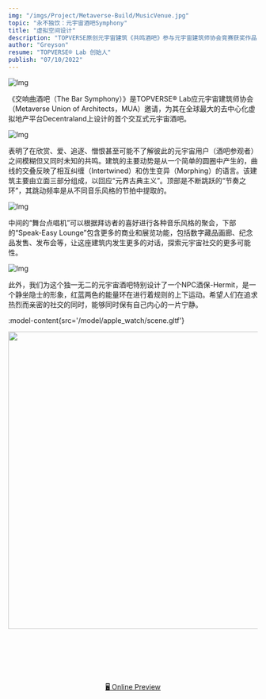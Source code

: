 ```yaml
---
img: "/imgs/Project/Metaverse-Build/MusicVenue.jpg"
topic: "永不独饮：元宇宙酒吧Symphony"
title: "虚拟空间设计"
description: "TOPVERSE原创元宇宙建筑《共鸣酒吧》参与元宇宙建筑师协会竞赛获奖作品"
author: "Greyson"
resume: "TOPVERSE® Lab 创始人"
publish: "07/10/2022"
---
```


  ![Img](/imgs/News/BarSymphony/20230524175132.jpg)


《交响曲酒吧（The Bar Symphony）》是TOPVERSE® Lab应元宇宙建筑师协会（Metaverse Union of Architects，MUA）邀请，为其在全球最大的去中心化虚拟地产平台Decentraland上设计的首个交互式元宇宙酒吧。
<p align="center">

![Img](/imgs/News/BarSymphony/Elevation.jpg)

</p>

表明了在欣赏、爱、追逐、憎恨甚至可能不了解彼此的元宇宙用户（酒吧参观者）之间模糊但又同时未知的共鸣。建筑的主要动势是从一个简单的圆圈中产生的，曲线的交叠反映了相互纠缠（Intertwined）和仿生变异（Morphing）的语言。该建筑主要由立面三部分组成，以回应“元界古典主义”。顶部是不断跳跃的“节奏之环”，其跳动频率是从不同音乐风格的节拍中提取的。

![Img](/imgs/News/BarSymphony/Diagrams.gif)
  
中间的“舞台点唱机”可以根据拜访者的喜好进行各种音乐风格的聚会，下部的“Speak-Easy Lounge”包含更多的商业和展览功能，包括数字藏品画廊、纪念品发售、发布会等，让这座建筑内发生更多的对话，探索元宇宙社交的更多可能性。 
<p align="center">

![Img](/imgs/News/BarSymphony/Bartender.gif)

</p>
此外，我们为这个独一无二的元宇宙酒吧特别设计了一个NPC酒保-Hermit，是一个静坐隐士的形象，红蓝两色的能量环在进行着规则的上下运动。希望人们在追求热烈而亲密的社交的同时，能够同时保有自己内心的一片宁静。

:model-content{src='/model/apple_watch/scene.gltf'}



<p align="center">
<img src="./public/topverse.svg" width="600"/>
</p>

<h2 align="center">
</h2><br>

<pre align="center">

</pre>

<p align="center">
<br>
<a href="https://topverse.netlify.app/">🖥 Online Preview</a>
<br><br>
 


